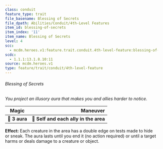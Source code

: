 ```yaml
---
class: conduit
feature_type: trait
file_basename: Blessing of Secrets
file_dpath: Abilities/Conduit/4th-Level Features
item_id: blessing-of-secrets
item_index: '11'
item_name: Blessing of Secrets
level: 4
scc:
  - mcdm.heroes.v1:feature.trait.conduit.4th-level-feature:blessing-of-secrets
scdc:
  - 1.1.1:13.1.8.10:11
source: mcdm.heroes.v1
type: feature/trait/conduit/4th-level-feature
---
```


###### Blessing of Secrets

*You project an illusory aura that makes you and allies harder to notice.*

| **Magic**     |                          **Maneuver** |
| ------------- | ------------------------------------: |
| **📏 3 aura** | **🎯 Self and each ally in the area** |

**Effect:** Each creature in the area has a double edge on tests made to hide or sneak. The aura lasts until you end it (no action required) or until a target harms or deals damage to a creature or object.
